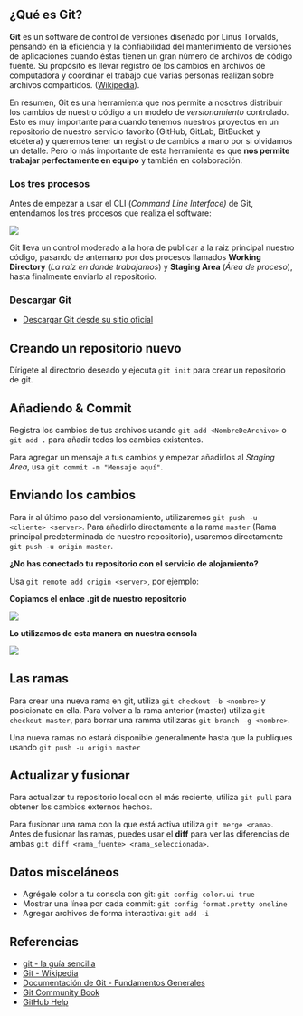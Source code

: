 ## ¿Qué es Git?

**Git** es un software de control de versiones diseñado por Linus Torvalds, pensando en la eficiencia y la confiabilidad del mantenimiento de versiones de aplicaciones cuando éstas tienen un gran número de archivos de código fuente. Su propósito es llevar registro de los cambios en archivos de computadora y coordinar el trabajo que varias personas realizan sobre archivos compartidos. ([Wikipedia](https://es.wikipedia.org/wiki/Git)).

En resumen, Git es una herramienta que nos permite a nosotros distribuir los cambios de nuestro código a un modelo de *versionamiento* controlado. Esto es muy importante para cuando tenemos nuestros proyectos en un repositorio de nuestro servicio favorito (GitHub, GitLab, BitBucket y etcétera) y queremos tener un registro de cambios a mano por si olvidamos un detalle. Pero lo más importante de esta herramienta es que **nos permite trabajar perfectamente en equipo** y también en colaboración.

### Los tres procesos

Antes de empezar a usar el CLI (*Command Line Interface)* de Git, entendamos los tres procesos que realiza el software:

![](https://git-scm.com/figures/18333fig0106-tn.png)

Git lleva un control moderado a la hora de publicar a la raiz principal nuestro código, pasando de antemano por dos procesos llamados **Working Directory** (*La raíz en donde trabajamos*) y **Staging Area** (*Área de proceso*), hasta finalmente enviarlo al repositorio.

### Descargar Git

* <i class="fas fa-download" title="Descarga Git."></i> [Descargar Git desde su sitio oficial](https://git-scm.com/downloads)

## Creando un repositorio nuevo

Dírigete al directorio deseado y ejecuta `git init` para crear un repositorio de git.

## Añadiendo & Commit

Registra los cambios de tus archivos usando `git add <NombreDeArchivo>` o `git add .` para añadir todos los cambios existentes.

Para agregar un mensaje a tus cambios y empezar añadirlos al *Staging Area*, usa `git commit -m "Mensaje aquí"`.

## Enviando los cambios

Para ir al último paso del versionamiento, utilizaremos `git push -u <cliente> <server>`.
Para añadirlo directamente a la rama `master` (Rama principal predeterminada de nuestro repositorio), usaremos directamente `git push -u origin master`.

**¿No has conectado tu repositorio con el servicio de alojamiento?**

Usa `git remote add origin <server>`, por ejemplo:

**Copiamos el enlace .git de nuestro repositorio**

![](https://i.imgur.com/uIf6dAu.png)

**Lo utilizamos de esta manera en nuestra consola**

![](https://i.imgur.com/awerniJ.gif)

## Las ramas

Para crear una nueva rama en git, utiliza `git checkout -b <nombre>` y posicionate en ella. Para volver a la rama anterior (master) utiliza `git checkout master`, para borrar una ramma utilizaras `git branch -g <nombre>`.

Una nueva ramas no estará disponible generalmente hasta que la publiques usando `git push -u origin master`

## Actualizar y fusionar

Para actualizar tu repositorio local con el más reciente, utiliza `git pull` para obtener los cambios externos hechos.

Para fusionar una rama con la que está activa utiliza `git merge <rama>`. Antes de fusionar las ramas, puedes usar el **diff** para ver las diferencias de ambas `git diff <rama_fuente> <rama_seleccionada>`.

## Datos misceláneos

* Agrégale color a tu consola con git: `git config color.ui true`
* Mostrar una línea por cada commit: `git config format.pretty oneline`
* Agregar archivos de forma interactiva: `git add -i`

## Referencias

* [git - la guía sencilla](http://rogerdudler.github.io/git-guide/index.es.html)
* [Git - Wikipedia](https://es.wikipedia.org/wiki/Git)
* [Documentación de Git - Fundamentos Generales](https://git-scm.com/doc)
* [Git Community Book](http://book.git-scm.com/)
* [GitHub Help](http://help.github.com/)
